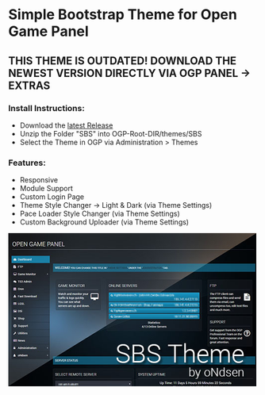 # Simple Bootstrap Theme for Open Game Panel

## THIS THEME IS OUTDATED! DOWNLOAD THE NEWEST VERSION DIRECTLY VIA OGP PANEL -> EXTRAS

### Install Instructions:
 * Download the [latest Release](https://github.com/oNdsen/OGP_SBS/archive/master.zip)
 * Unzip the Folder "SBS" into OGP-Root-DIR/themes/SBS
 * Select the Theme in OGP via Administration > Themes

### Features:
 * Responsive
 * Module Support
 * Custom Login Page
 * Theme Style Changer -> Light & Dark (via Theme Settings)
 * Pace Loader Style Changer (via Theme Settings)
 * Custom Background Uploader (via Theme Settings)

![SBS Theme](SBSTheme.jpg?raw=true")
